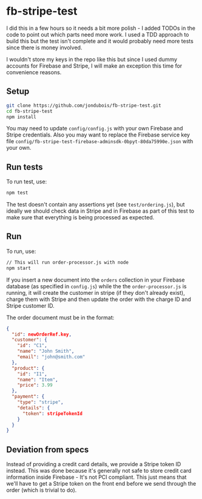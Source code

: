 # fb-stripe-test

I did this in a few hours so it needs a bit more polish - I added TODOs in the code to point out which parts need more work.
I used a TDD approach to build this but the test isn't complete and it would probably need more tests since there is money involved.

I wouldn't store my keys in the repo like this but since I used dummy accounts for Firebase and Stripe,  I will make an exception this time for convenience reasons.

## Setup

```bash
git clone https://github.com/jondubois/fb-stripe-test.git
cd fb-stripe-test
npm install
```

You may need to update `config/config.js` with your own Firebase and Stripe credentials.
Also you may want to replace the Firebase service key file `config/fb-stripe-test-firebase-adminsdk-0bpyt-80da75990e.json` with your own.


## Run tests
To run test, use:

```bash
npm test
```

The test doesn't contain any assertions yet (see `test/ordering.js`), but ideally we should check data in Stripe and in Firebase as part of this test to make sure that everything is being processed as expected.

## Run

To run, use:

```bash
// This will run order-processor.js with node
npm start
```

If you insert a new document into the `orders` collection in your Firebase database (as specified in `config.js`) while the the `order-processor.js` is running, it will create the customer in stripe (if they don't already exist), charge them with Stripe and then update the order with the charge ID and Stripe customer ID.

The order document must be in the format:

```json
{
  "id": newOrderRef.key,
  "customer": {
    "id": "C1",
    "name": "John Smith",
    "email": "john@smith.com"
  },
  "product": {
    "id": "I1",
    "name": "Item",
    "price": 3.99
  },
  "payment": {
    "type": "stripe",
    "details": {
      "token": stripeTokenId
    }
  }
}
```

## Deviation from specs

Instead of providing a credit card details, we provide a Stripe token ID instead.
This was done because it's generally not safe to store credit card information inside Firebase - It's not PCI compliant.
This just means that we'll have to get a Stripe token on the front end before we send through the order (which is trivial to do).
